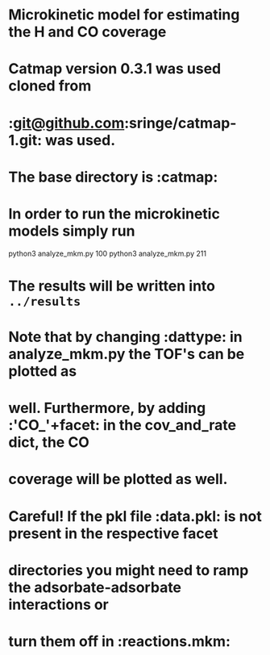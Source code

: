# Microkinetic model for estimating the H and CO coverage
# Catmap version 0.3.1 was used cloned from
# :git@github.com:sringe/catmap-1.git: was used.
# The base directory is :catmap:
# In order to run the microkinetic models simply run
python3 analyze_mkm.py 100
python3 analyze_mkm.py 211

# The results will be written into ```../results```

# Note that by changing :dattype: in analyze_mkm.py the TOF's can be plotted as
# well. Furthermore, by adding :'CO_'+facet: in the cov_and_rate dict, the CO
# coverage will be plotted as well.
# Careful! If the pkl file :data.pkl: is not present in the respective facet
# directories you might need to ramp the adsorbate-adsorbate interactions or
# turn them off in :reactions.mkm:
